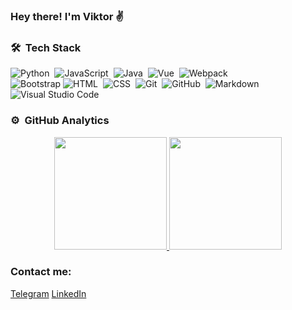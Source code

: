 ### Hey there! I'm Viktor ✌️

### 🛠 &nbsp;Tech Stack
![Python](https://img.shields.io/badge/-Python-05122A?style=flat&logo=python)&nbsp;
![JavaScript](https://img.shields.io/badge/-JavaScript-05122A?style=flat&logo=javascript)&nbsp;
![Java](https://img.shields.io/badge/-Java-05122A?style=flat&logo=Java&logoColor=FFA518)&nbsp;
![Vue](https://img.shields.io/badge/-Vue-05122A?style=flat&logo=vue.js)&nbsp;
![Webpack](https://img.shields.io/badge/-Webpack-05122A?style=flat&logo=webpack)\
![Bootstrap](https://img.shields.io/badge/-Bootstrap-05122A?style=flat&logo=bootstrap&logoColor=563D7C)
![HTML](https://img.shields.io/badge/-HTML-05122A?style=flat&logo=HTML5)&nbsp;
![CSS](https://img.shields.io/badge/-CSS-05122A?style=flat&logo=CSS3&logoColor=1572B6)&nbsp;
![Git](https://img.shields.io/badge/-Git-05122A?style=flat&logo=git)&nbsp;
![GitHub](https://img.shields.io/badge/-GitHub-05122A?style=flat&logo=github)&nbsp;
![Markdown](https://img.shields.io/badge/-Markdown-05122A?style=flat&logo=markdown)\
![Visual Studio Code](https://img.shields.io/badge/-Visual%20Studio%20Code-05122A?style=flat&logo=visual-studio-code&logoColor=007ACC)&nbsp;

### ⚙️ &nbsp;GitHub Analytics

<p align="center">
<a href="https://github.com/salveffy">
  <img height="180em" src="https://github-readme-stats-eight-theta.vercel.app/api?username=salveffy&show_icons=true&theme=dark&include_all_commits=true&count_private=true"/>
  <img height="180em" src="https://github-readme-stats-eight-theta.vercel.app/api/top-langs/?username=salveffy&layout=compact&langs_count=8&theme=dark"/>
</a>
</p>

### Contact me:
[Telegram][telegram]
[LinkedIn][LinkedIn]


[telegram]: https://t.me/salveffy
[LinkedIn]: https://www.linkedin.com/in/viktor-sudarinen-02021b214/
[JavaLink]: https://javarush.ru/users/2560211
